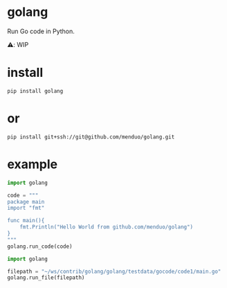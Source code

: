 # golang

Run Go code in Python.

⚠️: WIP

# install

```shell
pip install golang
```

# or

```shell
pip install git+ssh://git@github.com/menduo/golang.git
```

# example

```python
import golang

code = """
package main
import "fmt"

func main(){
    fmt.Println("Hello World from github.com/menduo/golang")
}
"""
golang.run_code(code)
```

```python
import golang

filepath = "~/ws/contrib/golang/golang/testdata/gocode/code1/main.go"
golang.run_file(filepath)
```

